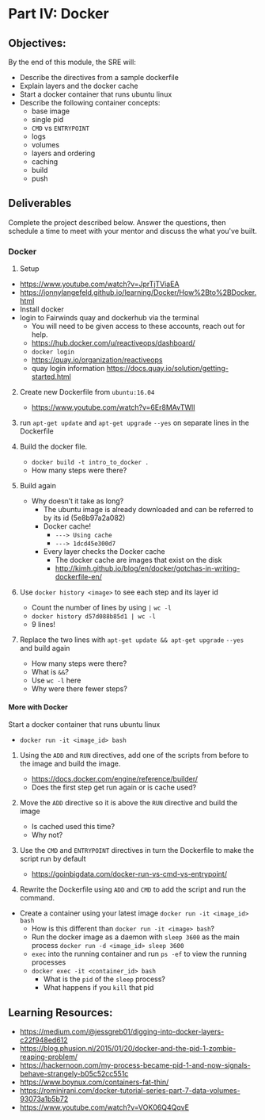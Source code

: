 # Part IV: Docker

## Objectives:
By the end of this module, the SRE will:
- Describe the directives from a sample dockerfile
- Explain layers and the docker cache
- Start a docker container that runs ubuntu linux
- Describe the following container concepts:
  - base image
  - single pid
  - `CMD` vs `ENTRYPOINT`
  - logs
  - volumes
  - layers and ordering
  - caching
  - build
  - push

## Deliverables
Complete the project described below. Answer the questions, then schedule a time to meet with your mentor and discuss the what you've built.  

### Docker
  1. Setup
  - https://www.youtube.com/watch?v=JprTjTViaEA
  - https://jonnylangefeld.github.io/learning/Docker/How%2Bto%2BDocker.html
  - Install docker
  - login to Fairwinds quay and dockerhub via the terminal
    - You will need to be given access to these accounts, reach out for help.
    - https://hub.docker.com/u/reactiveops/dashboard/
    - `docker login`
    - https://quay.io/organization/reactiveops
    - quay login information https://docs.quay.io/solution/getting-started.html

  2. Create new Dockerfile from `ubuntu:16.04` 
  
     - https://www.youtube.com/watch?v=6Er8MAvTWlI

  3. run  `apt-get update` and `apt-get upgrade` `--yes` on separate lines in the Dockerfile
  4. Build the docker file.  
      - `docker build -t intro_to_docker .`
      - How many steps were there?
  5. Build again
      - Why doesn’t it take as long?
        - The ubuntu image is already downloaded and can be referred to by its id (5e8b97a2a082)
        - Docker cache!
          - `---> Using cache`
          -  `---> 1dcd45e300d7`
        - Every layer checks the Docker cache
          - The docker cache are images that exist on the disk
          - http://kimh.github.io/blog/en/docker/gotchas-in-writing-dockerfile-en/
  6. Use `docker history <image>` to see each step and its layer id
      - Count the number of lines by using `|` `wc -l`
      - `docker history d57d088b85d1 | wc -l`
      - 9 lines!
  7. Replace the two lines with `apt-get update && apt-get upgrade` `--yes` and build again
      - How many steps were there?
      - What is `&&`?
      - Use `wc -l` here
      - Why were there fewer steps?

#### More with Docker
Start a docker container that runs ubuntu linux
  - `docker run -it <image_id> bash`

1.  Using the `ADD` and `RUN` directives, add one of the scripts from before to the image and build the image.
    - https://docs.docker.com/engine/reference/builder/
    - Does the first step get run again or is cache used?

2. Move the `ADD` directive so it is above the `RUN` directive and build the image
    - Is cached used this time?
    - Why not?
3. Use the `CMD` and `ENTRYPOINT` directives in turn the Dockerfile to make the script run by default
    - https://goinbigdata.com/docker-run-vs-cmd-vs-entrypoint/
4. Rewrite the Dockerfile using `ADD`  and `CMD` to add the script and run the command.  

- Create a container using your latest image
`docker run -it <image_id> bash`
  - How is this different than `docker run -it <image> bash`?
  - Run the docker image as a daemon with `sleep 3600` as the main process
  `docker run -d <image_id> sleep 3600`
  - `exec` into the running container and run `ps -ef` to view the running processes
  - `docker exec -it <container_id> bash`
    - What is the `pid` of the `sleep` process?
    - What happens if you `kill` that pid

## Learning Resources:

- https://medium.com/@jessgreb01/digging-into-docker-layers-c22f948ed612
- https://blog.phusion.nl/2015/01/20/docker-and-the-pid-1-zombie-reaping-problem/
- https://hackernoon.com/my-process-became-pid-1-and-now-signals-behave-strangely-b05c52cc551c
- https://www.boynux.com/containers-fat-thin/
- https://rominirani.com/docker-tutorial-series-part-7-data-volumes-93073a1b5b72
- https://www.youtube.com/watch?v=VOK06Q4QqvE

